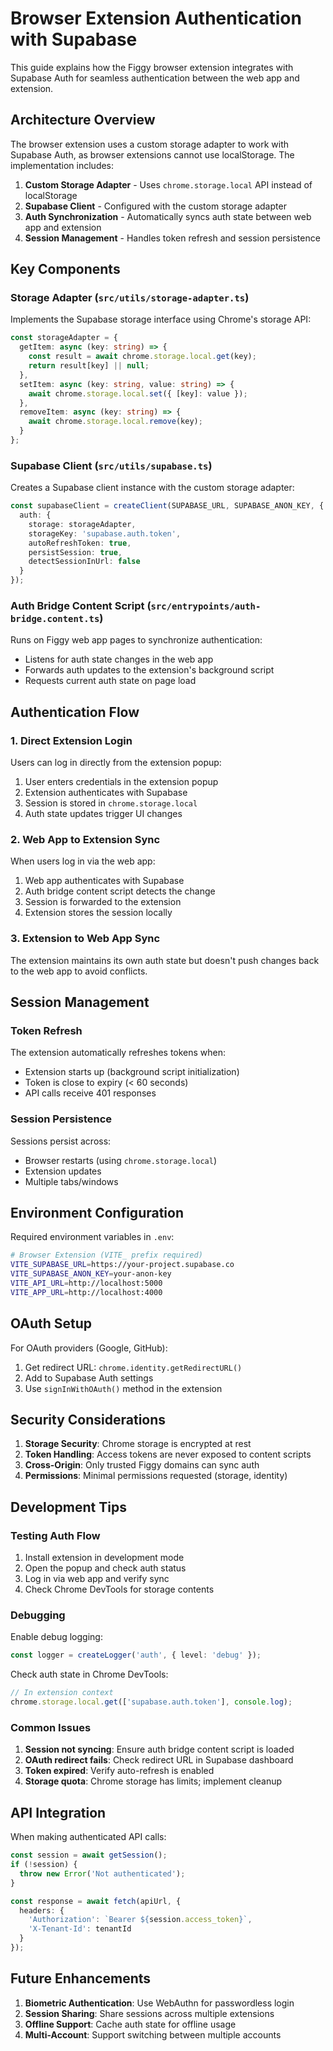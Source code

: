 # Browser Extension Authentication with Supabase

This guide explains how the Figgy browser extension integrates with Supabase Auth for seamless authentication between the web app and extension.

## Architecture Overview

The browser extension uses a custom storage adapter to work with Supabase Auth, as browser extensions cannot use localStorage. The implementation includes:

1. **Custom Storage Adapter** - Uses `chrome.storage.local` API instead of localStorage
2. **Supabase Client** - Configured with the custom storage adapter
3. **Auth Synchronization** - Automatically syncs auth state between web app and extension
4. **Session Management** - Handles token refresh and session persistence

## Key Components

### Storage Adapter (`src/utils/storage-adapter.ts`)

Implements the Supabase storage interface using Chrome's storage API:

```typescript
const storageAdapter = {
  getItem: async (key: string) => {
    const result = await chrome.storage.local.get(key);
    return result[key] || null;
  },
  setItem: async (key: string, value: string) => {
    await chrome.storage.local.set({ [key]: value });
  },
  removeItem: async (key: string) => {
    await chrome.storage.local.remove(key);
  }
};
```

### Supabase Client (`src/utils/supabase.ts`)

Creates a Supabase client instance with the custom storage adapter:

```typescript
const supabaseClient = createClient(SUPABASE_URL, SUPABASE_ANON_KEY, {
  auth: {
    storage: storageAdapter,
    storageKey: 'supabase.auth.token',
    autoRefreshToken: true,
    persistSession: true,
    detectSessionInUrl: false
  }
});
```

### Auth Bridge Content Script (`src/entrypoints/auth-bridge.content.ts`)

Runs on Figgy web app pages to synchronize authentication:

- Listens for auth state changes in the web app
- Forwards auth updates to the extension's background script
- Requests current auth state on page load

## Authentication Flow

### 1. Direct Extension Login

Users can log in directly from the extension popup:

1. User enters credentials in the extension popup
2. Extension authenticates with Supabase
3. Session is stored in `chrome.storage.local`
4. Auth state updates trigger UI changes

### 2. Web App to Extension Sync

When users log in via the web app:

1. Web app authenticates with Supabase
2. Auth bridge content script detects the change
3. Session is forwarded to the extension
4. Extension stores the session locally

### 3. Extension to Web App Sync

The extension maintains its own auth state but doesn't push changes back to the web app to avoid conflicts.

## Session Management

### Token Refresh

The extension automatically refreshes tokens when:

- Extension starts up (background script initialization)
- Token is close to expiry (< 60 seconds)
- API calls receive 401 responses

### Session Persistence

Sessions persist across:

- Browser restarts (using `chrome.storage.local`)
- Extension updates
- Multiple tabs/windows

## Environment Configuration

Required environment variables in `.env`:

```bash
# Browser Extension (VITE_ prefix required)
VITE_SUPABASE_URL=https://your-project.supabase.co
VITE_SUPABASE_ANON_KEY=your-anon-key
VITE_API_URL=http://localhost:5000
VITE_APP_URL=http://localhost:4000
```

## OAuth Setup

For OAuth providers (Google, GitHub):

1. Get redirect URL: `chrome.identity.getRedirectURL()`
2. Add to Supabase Auth settings
3. Use `signInWithOAuth()` method in the extension

## Security Considerations

1. **Storage Security**: Chrome storage is encrypted at rest
2. **Token Handling**: Access tokens are never exposed to content scripts
3. **Cross-Origin**: Only trusted Figgy domains can sync auth
4. **Permissions**: Minimal permissions requested (storage, identity)

## Development Tips

### Testing Auth Flow

1. Install extension in development mode
2. Open the popup and check auth status
3. Log in via web app and verify sync
4. Check Chrome DevTools for storage contents

### Debugging

Enable debug logging:

```typescript
const logger = createLogger('auth', { level: 'debug' });
```

Check auth state in Chrome DevTools:

```javascript
// In extension context
chrome.storage.local.get(['supabase.auth.token'], console.log);
```

### Common Issues

1. **Session not syncing**: Ensure auth bridge content script is loaded
2. **OAuth redirect fails**: Check redirect URL in Supabase dashboard
3. **Token expired**: Verify auto-refresh is enabled
4. **Storage quota**: Chrome storage has limits; implement cleanup

## API Integration

When making authenticated API calls:

```typescript
const session = await getSession();
if (!session) {
  throw new Error('Not authenticated');
}

const response = await fetch(apiUrl, {
  headers: {
    'Authorization': `Bearer ${session.access_token}`,
    'X-Tenant-Id': tenantId
  }
});
```

## Future Enhancements

1. **Biometric Authentication**: Use WebAuthn for passwordless login
2. **Session Sharing**: Share sessions across multiple extensions
3. **Offline Support**: Cache auth state for offline usage
4. **Multi-Account**: Support switching between multiple accounts